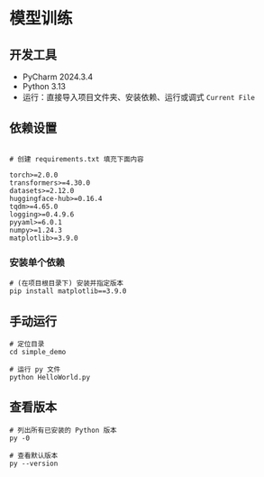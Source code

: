 # 模型训练

## 开发工具
- PyCharm 2024.3.4
- Python 3.13
- 运行：直接导入项目文件夹、安装依赖、运行或调式 `Current File`

## 依赖设置
```text

# 创建 requirements.txt 填充下面内容

torch>=2.0.0
transformers>=4.30.0
datasets>=2.12.0
huggingface-hub>=0.16.4
tqdm>=4.65.0
logging>=0.4.9.6
pyyaml>=6.0.1
numpy>=1.24.3
matplotlib>=3.9.0

```

### 安装单个依赖
```shell
# (在项目根目录下) 安装并指定版本
pip install matplotlib==3.9.0
```

## 手动运行
```shell
# 定位目录
cd simple_demo

# 运行 py 文件
python HelloWorld.py
```

## 查看版本
```shell
# 列出所有已安装的 Python 版本
py -0

# 查看默认版本
py --version
```